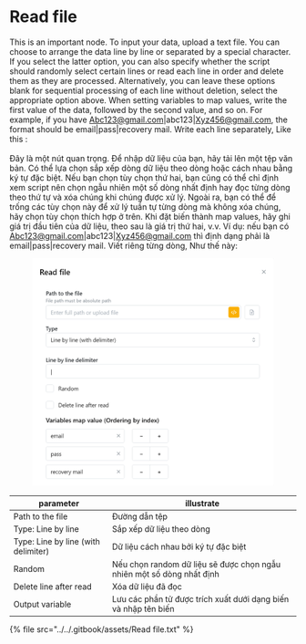 # Read file

This is an important node. To input your data, upload a text file. You can choose to arrange the data line by line or separated by a special character. If you select the latter option, you can also specify whether the script should randomly select certain lines or read each line in order and delete them as they are processed. Alternatively, you can leave these options blank  for sequential processing of each line without deletion, select the appropriate option above. When setting variables to map values, write the first value of the data, followed by the second value, and so on. For example, if you have Abc123@gmail.com|abc123|Xyz456@gmail.com, the format should be email|pass|recovery mail. Write each line separately, Like this : \
\
Đây là một nút quan trọng. Để nhập dữ liệu của bạn, hãy tải lên một tệp văn bản. Có thể lựa chọn sắp xếp dòng dữ liệu theo dòng hoặc cách nhau bằng ký tự đặc biệt. Nếu bạn chọn tùy chọn thứ hai, bạn cũng có thể chỉ định xem script nên chọn ngẫu nhiên một số dòng nhất định hay đọc từng dòng theo thứ tự và xóa chúng khi chúng được xử lý. Ngoài ra, bạn có thể để trống các tùy chọn này để xử lý tuần tự từng dòng mà không xóa chúng, hãy chọn tùy chọn thích hợp ở trên. Khi đặt biến thành map values, hãy ghi giá trị đầu tiên của dữ liệu, theo sau là giá trị thứ hai, v.v. Ví dụ: nếu bạn có Abc123@gmail.com|abc123|Xyz456@gmail.com thì định dạng phải là email|pass|recovery mail. Viết riêng từng dòng, Như thế này:



<figure><img src="../../.gitbook/assets/Read file.PNG" alt=""><figcaption></figcaption></figure>



| parameter                            | illustrate                                                            |
| ------------------------------------ | --------------------------------------------------------------------- |
| Path to the file                     | Đường dẫn tệp                                                         |
| Type: Line by line                   | Sắp xếp dữ liệu theo dòng                                             |
| Type:  Line by line (with delimiter) | Dữ liệu cách nhau bởi ký tự đặc biệt                                  |
| Random                               | Nếu chọn random dữ liệu sẽ được chọn ngẫu nhiên một số dòng nhất định |
| Delete line after read               | Xóa dữ liệu đã đọc                                                    |
| Output variable                      | Lưu các phần tử được trích xuất dưới dạng biến và nhập tên biến       |



{% file src="../../.gitbook/assets/Read file.txt" %}
